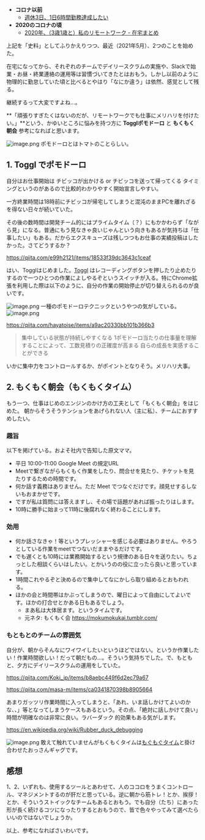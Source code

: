 
- **コロナ以前**
    - [週休3日、1日6時間勤務達成したい](https://qiita.com/e99h2121/items/f1847b338c17086f0e95)
- **2020のコロナの頃**
    - [2020年、（3歳1歳と）私のリモートワーク - 在宅まとめ](https://qiita.com/e99h2121/items/c8878d027603745a6426)

上記を「史料」としてふりかえりつつ、最近（2021年5月）、2つのことを始めた。

在宅になってから、それぞれのチームでデイリースクラムの実施や、Slackで始業・お昼・終業連絡の運用等は習慣づいてきたとはおもう。しかし以前のように物理的に勤怠していた頃と比べるとやはり「なにか違う」は依然、感覚として残る。

継続するって大変ですよね...。

**「頑張りすぎたくはないのだが、リモートワークでも仕事にメリハリを付けたい。」**という、かゆいところに悩みを持つ方に **Togglポモドーロ** と **もくもく朝会** 参考になればと思います。

![image.png](https://qiita-image-store.s3.ap-northeast-1.amazonaws.com/0/93824/113361a6-b901-8e25-a472-0d7f2fead0c5.png) 
ポモドーロとはトマトのことらしい。



## 1. Toggl でポモドーロ

自分はお仕事開始は チビッコが出かける or チビッコを送って帰ってくる タイミングというのがあるので比較的わかりやすく開始宣言しやすい。

一方終業時間は18時前にチビッコが帰宅してしまうと混沌のままPCを離れざるを得ない日々が続いていた。

その後の数時間は開発チーム的にはプライムタイム（？）にもかかわらず「ながら見」になる。普通にもう見なきゃ良いじゃんという向きもあるが気持ちは「仕事したい」もある。だからエクスキューズは残しつつもお仕事の実績投稿はしたかった。さてどうするか？

https://qiita.com/e99h2121/items/18533f39dc3643c1ceaf

はい、Togglはじめました。[Toggl](https://toggl.com/track/) はレコーディングボタンを押したり止めたりするので一つひとつの作業によしやるぞというスイッチが入る。特にChrome拡張を利用した際は以下のように、自分の作業の開始停止が切り替えられるのが良いです。

![image.png](https://qiita-image-store.s3.ap-northeast-1.amazonaws.com/0/93824/164ef63f-2163-8ee0-b40e-c35e40742099.png)
一種のポモドーロテクニックというやつの気がしている。
![image.png](https://qiita-image-store.s3.ap-northeast-1.amazonaws.com/0/93824/9e628b90-ee58-6ef6-5d64-d6baa33a06fd.png)


https://qiita.com/hayatoise/items/a9ac20330bb101b366b3
>集中している状態が持続しやすくなる
1ポモドーロ当たりの仕事量を理解することによって、工数見積りの正確度が高まる
自らの成長を実感することができる

いかに集中力をコントロールするか、がポイントとなりそう。メリハリ大事。


## 2. もくもく朝会（もくもくタイム）

もう一つ、仕事はじめのエンジンのかけ方の工夫として「もくもく朝会」をはじめた。
朝からそうそうテンションをあげられない人（主に私）、チームにおすすめしたい。


### 趣旨

以下を掲げている。およそ社内で告知した原文ママ。

- 平日 10:00-11:00 Google Meet の規定URL
- Meetで繋ぎながらもくもく作業をしたり、問合せを見たり、チケットを見たりするための時間です。
- 何か話す義務はありません。ただ Meet でつなぐだけです。顔見せするしないもおまかせです。
- ですが私は質問には答えますし、その場で話題があれば振ったりはします。
- 10時に勝手に始まって11時に後腐れなく終わることにします。

### 効用

- 何か話さなきゃ！等というプレッシャーを感じる必要はありません。やろうとしている作業をmeetでつないだままやるだけです。
- でも遅くとも10時には業務開始するという規律のある日々を送りたい。ちょっとした相談くらいはしたい。とかいうのの役に立ったら良いと思っています。
- 1時間これやるぞと決めるので集中してなにかしら取り組めるとおもわれる。
- ほかの会と時間帯はかぶってしまうので、曜日によって自由にしてよいです。ほかの打合せとかある日もあるでしょう。
    - まあ私は大体居ます。というタイムです。
    - 元ネタ: もくもく会 https://mokumokukai.tumblr.com/

### もともとのチームの雰囲気

自分が、朝からそんなにワイワイしたいというほどではない。というか作業したい！作業時間欲しい！だって朝だもの...。そういう気持ちでした。で、もともと、夕方にデイリースクラムの運用をしていた。

https://qiita.com/Koki_jp/items/b8aebc449f6d2ec79a67

https://qiita.com/masa-m/items/ca0341870398b8905664

あまりガッツリ作業時間に入ってしまうと、「あれ、いま話しかけてよいのかな、、」等となってしまうケースもあるという。その点、「絶対に話しかけて良い」時間が明確なのは非常に良い。ラバーダック 的効果もある気がします。

https://en.wikipedia.org/wiki/Rubber_duck_debugging

![image.png](https://qiita-image-store.s3.ap-northeast-1.amazonaws.com/0/93824/fdcb2e00-8875-8403-057e-251ca5dc3a33.png)
敢えて触れていませんがもくもくタイムは[もぐもぐタイム](https://dime.jp/genre/646440/)と掛け合わせたおっさんギャグです。


## 感想

1、2、いずれも、使用するツールとあわせて、人のココロをうまくコントロール、マネジメントするのが肝だと思っている。逆に朝から筋トレ！とか、挨拶！とか、そういうストイックなチームもあるとおもう。でも自分（たち）にあった形が長く続けるコツになったりするとおもうので、皆で色々やってみて選べたらいいのではないでしょうか。

以上、参考になればさいわいです。

